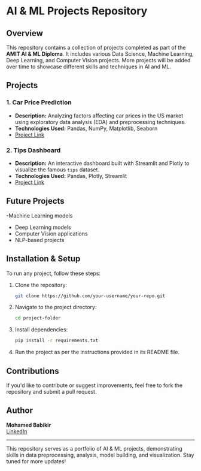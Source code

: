 # AI & ML Projects Repository

## Overview
This repository contains a collection of projects completed as part of the **AMIT AI & ML Diploma**. It includes various Data Science, Machine Learning, Deep Learning, and Computer Vision projects. More projects will be added over time to showcase different skills and techniques in AI and ML.

## Projects
### 1. Car Price Prediction
- **Description:** Analyzing factors affecting car prices in the US market using exploratory data analysis (EDA) and preprocessing techniques.
- **Technologies Used:** Pandas, NumPy, Matplotlib, Seaborn
- [Project Link](./CarPrice)

### 2. Tips Dashboard
- **Description:** An interactive dashboard built with Streamlit and Plotly to visualize the famous `tips` dataset.
- **Technologies Used:** Pandas, Plotly, Streamlit
- [Project Link](./TipsDashboard)

## Future Projects
-Machine Learning models
- Deep Learning models
- Computer Vision applications
- NLP-based projects

## Installation & Setup
To run any project, follow these steps:
1. Clone the repository:
   ```bash
   git clone https://github.com/your-username/your-repo.git
   ```
2. Navigate to the project directory:
   ```bash
   cd project-folder
   ```
3. Install dependencies:
   ```bash
   pip install -r requirements.txt
   ```
4. Run the project as per the instructions provided in its README file.

## Contributions
If you'd like to contribute or suggest improvements, feel free to fork the repository and submit a pull request.

## Author
**Mohamed Babikir**  
[LinkedIn](https://www.linkedin.com/in/mohamed-abdalbasit-b185bb262/)  


---
This repository serves as a portfolio of AI & ML projects, demonstrating skills in data preprocessing, analysis, model building, and visualization. Stay tuned for more updates!

